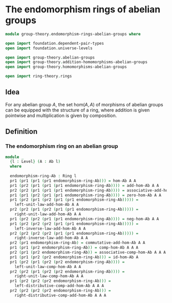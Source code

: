 #  The endomorphism rings of abelian groups

```agda
module group-theory.endomorphism-rings-abelian-groups where

open import foundation.dependent-pair-types
open import foundation.universe-levels

open import group-theory.abelian-groups
open import group-theory.addition-homomorphisms-abelian-groups
open import group-theory.homomorphisms-abelian-groups

open import ring-theory.rings
```

## Idea

For any abelian group $A$, the set $\mathrm{hom}(A,A)$ of morphisms of abelian groups can be equipped with the structure of a ring, where addition is given pointwise and multiplication is given by composition.

## Definition

### The endomorphism ring on an abelian group

```agda
module _
  {l : Level} (A : Ab l)
  where
  
  endomorphism-ring-Ab : Ring l
  pr1 (pr1 (pr1 (pr1 endomorphism-ring-Ab))) = hom-Ab A A
  pr1 (pr2 (pr1 (pr1 (pr1 endomorphism-ring-Ab)))) = add-hom-Ab A A
  pr2 (pr2 (pr1 (pr1 (pr1 endomorphism-ring-Ab)))) = associative-add-hom-Ab A A
  pr1 (pr1 (pr2 (pr1 (pr1 endomorphism-ring-Ab)))) = zero-hom-Ab A A
  pr1 (pr2 (pr1 (pr2 (pr1 (pr1 endomorphism-ring-Ab))))) =
    left-unit-law-add-hom-Ab A A
  pr2 (pr2 (pr1 (pr2 (pr1 (pr1 endomorphism-ring-Ab))))) =
    right-unit-law-add-hom-Ab A A
  pr1 (pr2 (pr2 (pr1 (pr1 endomorphism-ring-Ab)))) = neg-hom-Ab A A
  pr1 (pr2 (pr2 (pr2 (pr1 (pr1 endomorphism-ring-Ab))))) =
    left-inverse-law-add-hom-Ab A A
  pr2 (pr2 (pr2 (pr2 (pr1 (pr1 endomorphism-ring-Ab))))) =
    right-inverse-law-add-hom-Ab A A
  pr2 (pr1 endomorphism-ring-Ab) = commutative-add-hom-Ab A A
  pr1 (pr1 (pr2 endomorphism-ring-Ab)) = comp-hom-Ab A A A
  pr2 (pr1 (pr2 endomorphism-ring-Ab)) = associative-comp-hom-Ab A A A A
  pr1 (pr1 (pr2 (pr2 endomorphism-ring-Ab))) = id-hom-Ab A
  pr1 (pr2 (pr1 (pr2 (pr2 endomorphism-ring-Ab)))) =
    left-unit-law-comp-hom-Ab A A
  pr2 (pr2 (pr1 (pr2 (pr2 endomorphism-ring-Ab)))) =
    right-unit-law-comp-hom-Ab A A
  pr1 (pr2 (pr2 (pr2 endomorphism-ring-Ab))) =
    left-distributive-comp-add-hom-Ab A A A
  pr2 (pr2 (pr2 (pr2 endomorphism-ring-Ab))) =
    right-distributive-comp-add-hom-Ab A A A
```
